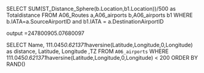 SELECT SUM(ST_Distance_Sphere(b.Location,b1.Location))/500 as Totaldistance FROM A06_Routes a,A06_airports b,A06_airports b1 WHERE b.IATA=a.SourceAirportID and b1.IATA = a.DestinationAirportID

output =247800905.07680097

SELECT Name, 111.045*0.621371*haversine(Latitude,Longitude,0,Longitude) as distance, Latitude, Longitude ,TZ FROM `A06_airports` WHERE 111.045*0.621371*haversine(Latitude,Longitude,0,Longitude) < 200 ORDER BY RAND()
